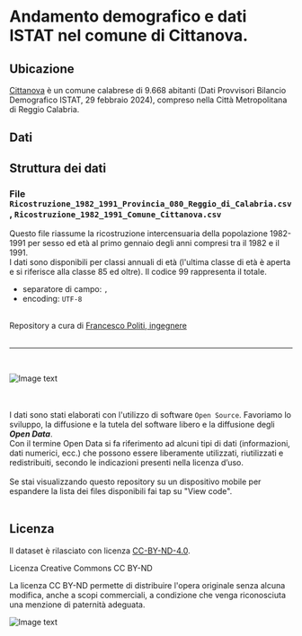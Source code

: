 
# Andamento demografico e dati ISTAT nel comune di Cittanova. # 

## Ubicazione ##

[Cittanova](https://www.cittanovaonline.it/) è un comune calabrese di 9.668 abitanti (Dati Provvisori Bilancio Demografico ISTAT, 29 febbraio 2024), compreso nella Città Metropolitana di Reggio Calabria. 
  
## Dati ##



## Struttura dei dati ##

### File `Ricostruzione_1982_1991_Provincia_080_Reggio_di_Calabria.csv`, `Ricostruzione_1982_1991_Comune_Cittanova.csv` ###

Questo file riassume la ricostruzione intercensuaria della popolazione 1982-1991 per sesso ed età al primo gennaio degli anni compresi tra il 1982 e il 1991.<BR>
I dati sono disponibili per classi annuali di età (l'ultima classe di età è aperta e si riferisce alla classe 85 ed oltre). Il codice 99 rappresenta il totale. 

- separatore di campo: `,`
- encoding: `UTF-8`
<BR><BR>

Repository a cura di [Francesco Politi, ingegnere](https://www.cittanovaonline.it/francescopoliti)
<BR><BR>
_______
<BR>


![Image text](http://www.cittanovaonline.it/repository/logo_studio_ingegneria.png)

<BR><BR>
I dati sono stati elaborati con l'utilizzo di software `Open Source`. Favoriamo lo sviluppo, la diffusione e la tutela del software libero e la diffusione degli ***Open Data***.<BR>
Con il termine Open Data si fa riferimento ad alcuni tipi di dati (informazioni, dati numerici, ecc.) che possono essere liberamente utilizzati, riutilizzati e redistribuiti, secondo le indicazioni presenti nella licenza d’uso.<BR>
<BR>
Se stai visualizzando questo repository su un dispositivo mobile per espandere la lista dei files disponibili fai tap su "View code".
<BR><BR>

## Licenza ##

Il dataset è rilasciato con licenza [CC-BY-ND-4.0](https://creativecommons.org/licenses/by-nd/4.0/deed.it).


Licenza Creative Commons CC BY-ND

La licenza CC BY-ND permette di distribuire l'opera originale senza alcuna modifica, anche a scopi commerciali, a condizione che venga riconosciuta una menzione di paternità adeguata.

![Image text](http://www.cittanovaonline.it/repository/cc_by_nd.png)
